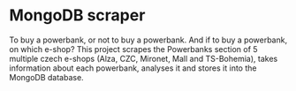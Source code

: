 # MongoDB scraper
To buy a powerbank, or not to buy a powerbank. And if to buy a powerbank, on which e-shop?
This project scrapes the Powerbanks section of 5 multiple czech e-shops (Alza, CZC, Mironet, Mall and TS-Bohemia), takes information about each powerbank, analyses it and stores it into the MongoDB database.

